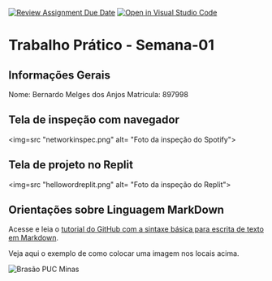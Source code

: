 [![Review Assignment Due Date](https://classroom.github.com/assets/deadline-readme-button-22041afd0340ce965d47ae6ef1cefeee28c7c493a6346c4f15d667ab976d596c.svg)](https://classroom.github.com/a/GUqGQUHW)
[![Open in Visual Studio Code](https://classroom.github.com/assets/open-in-vscode-2e0aaae1b6195c2367325f4f02e2d04e9abb55f0b24a779b69b11b9e10269abc.svg)](https://classroom.github.com/online_ide?assignment_repo_id=20066029&assignment_repo_type=AssignmentRepo)
# Trabalho Prático - Semana-01

## Informações Gerais

Nome: Bernardo Melges dos Anjos
Matricula: 897998

## Tela de inspeção com navegador

<img=src "networkinspec.png" alt= "Foto da inspeção do Spotify">       

## Tela de projeto no Replit

<img=src "hellowordreplit.png" alt= "Foto da inspeção do Replit">       


## Orientações sobre Linguagem MarkDown

Acesse e leia o [tutorial do GitHub com a sintaxe básica para escrita de texto em Markdown](https://docs.github.com/pt/get-started/writing-on-github/getting-started-with-writing-and-formatting-on-github/basic-writing-and-formatting-syntax).

Veja aqui o exemplo de como colocar uma imagem nos locais acima. 

![Brasão PUC Minas](images/brasao_puc.png)

